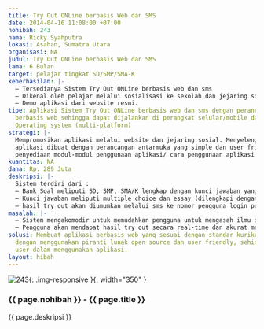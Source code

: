 ```yaml
---
title: Try Out ONLine berbasis Web dan SMS
date: 2014-04-16 11:08:00 +07:00
nohibah: 243
nama: Ricky Syahputra
lokasi: Asahan, Sumatra Utara
organisasi: NA
judul: Try Out ONLine berbasis Web dan SMS
lama: 6 Bulan
target: pelajar tingkat SD/SMP/SMA-K
keberhasilan: |-
  – Tersedianya Sistem Try Out ONLine berbasis web dan sms
  – Dikenal oleh pelajar melalui sosialisasi ke sekolah dan jejaring sosial di Kota Medan.
  – Demo aplikasi dari website resmi.
tipe: Aplikasi Sistem Try Out ONLine berbasis web dan sms dengan perancangan antarmuka
  berbasis web sehingga dapat dijalankan di perangkat selular/mobile dan di segala
  Operating system (multi-platform)
strategi: |-
  Mempromosikan aplikasi melalui website dan jejaring sosial. Menyelenggarakan workshop serta sosialisasi yang bekerja sama dengan Dinas Pendidikan Kota Medan.
  aplikasi dibuat dengan perancangan antarmuka yang simple dan user friendly.
  penyediaan modul-modul penggunaan aplikasi/ cara penggunaan aplikasi pada saat workshop/sosialisai berlangsung. serta unduhannya pada website resmi.
kuantitas: NA
dana: Rp. 289 Juta
deskripsi: |-
  Sistem terdiri dari :
  – Bank Soal meliputi SD, SMP, SMA/K lengkap dengan kunci jawaban yang diperoleh dari narasumber (Prof, Guru, Tenaga Ahli pendidikan, dan tim pembuat soal ujian sekolah)
  – Kunci jawaban meliputi multiple choice dan essay (dilengkapi dengan deskripsi penyelesaian soal)
  – hasil try out akan diumumkan melalui sms ke nomor pengguna login peserta try out online.
masalah: |-
  – Sistem mengakomodir untuk memudahkan pengguna untuk mengasah ilmu serta wawasan sebelum mengikuti UN ataupun melihat peluang masuk sekolah ataupun perguruan tinggi pilihan (tergantung jenjang yang dipilih).
  – Pengguna akan mendapat hasil try out secara real-time dan akurat melalui media sms.
solusi: Membuat aplikasi berbasis web yang sesuai dengan standar kurikulum yang berlaku.
  dengan menggunakan piranti lunak open source dan user friendly, sehingga memudahkan
  user dalam menggunakan aplikasi.
layout: hibah
---
```


![243](/static/img/hibahcms/243.png){: .img-responsive }{: width="350" }

### {{ page.nohibah }} - {{ page.title }}

{{ page.deskripsi }}
